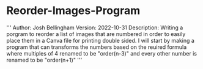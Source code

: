 ﻿# Reorder-Images-Program
'''
Author: Josh Bellingham
Version: 2022-10-31
Description: Writing a porgram to reorder a list of images that are numbered in order to easily place them in a Canva file for printing double sided.
I will start by making a program that can transforms the numbers based on the reuired formula where multiples of 4 renamed to be "order(n-3)" 
and every other number is renamed to be "order(n+1)"
'''
